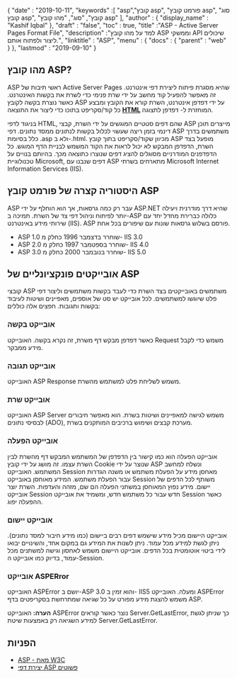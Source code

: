 {
  "date" : "2019-10-11",
  "keywords" :[ "asp","קובץ asp", "פורמט קובץ asp", "סוג קובץ asp", "קובץ", "סוג", "מהו קובץ asp" ],
  "author" : {
    "display_name" : "Kashif Iqbal"
},
  "draft" : "false",
  "toc" : true,
  "title" :"ASP - Active Server Pages Format File",
  "description" :"למד על מהו קובץ ASP וממשקי API שיכולים ליצור ולפתוח אותם.",
  "linktitle" : "ASP",
  "menu" : {
    "docs" : {
      "parent" : "web"
}
},
  "lastmod" : "2019-09-10"
}

## מהו קובץ ASP?

ASP ראשי תיבות של Active Server Pages שהיא מסגרת פיתוח ליצירת דפי אינטרנט. זה מאפשר להפעיל קוד מחשב על ידי שרת פנימי כדי לשרת את בקשות האינטרנט. כאשר נוצרת בקשה לקובץ ASP על ידי דפדפן אינטרנט, השרת קורא את הקובץ ומבצע כל קוד/סקריפט בתוכו כדי ליצור את התוצאה **[HTML](/he/web/html/)** המוחזרת ל- דפדפן לתצוגה.

בניגוד לדפי HTML, שהם דפים סטטיים המוגשים על ידי השרת, קבצי ASP מייצרים תוכן דינמי בזמן ריצה שעשוי לכלול בקשות לנתונים ממסד נתונים. דפי ASP משתמשים בדרך כלל בסיומת .asp ולא ב-.html. מכיוון שקוד/סקריפט בתוך קובץ ASP מופעל בצד השרת, הדפדפן המבקש לא יכול לראות את הקוד המשמש לבניית הדף המוגש. כל הדפדפנים המודרניים מסוגלים להציג דפים שנוצרו כתוצאה מכך. בהיותם בנויים על טכנולוגיית Microsoft, דפים שנבנו עם ASP מתארחים בשרתי Microsoft Internet Information Services (IIS).

## היסטוריה קצרה של פורמט קובץ ASP
ASP עבר רק כמה גרסאות, אך הוא הוחלף על ידי ASP.NET שהיא דרך מודרנית ויעילה יותר לפיתוח וניהול דפי צד של השרת. תמיכה ב-ASP כלולה כברירת מחדל יחד עם שירותי מידע באינטרנט (IIS). ASP פורסם בשלוש גרסאות שונות עם שיפורים בכל אחת.

* ASP 1.0 שוחרר בדצמבר 1996 כחלק מ- IIS 3.0
* ASP 2.0 שוחרר בספטמבר 1997 כחלק מ- IIS 4.0
* ASP 3.0 שוחרר בנובמבר 2000 כחלק מ- IIS 5.0

## אובייקטים פונקציונליים של ASP

קובצי ASP משתמשים באובייקטים בצד השרת כדי לעבד בקשות משתמשים וליצור דפי פלט שיוגשו למשתמשים. לכל אובייקט יש סט של אוספים, מאפיינים ושיטות לעיבוד בקשות ותגובות. חפצים אלה כוללים:

### אובייקט בקשה

כאשר דפדפן מבקש דף משרת, זה נקרא בקשה. האובייקט Request משמש כדי לקבל מידע ממבקר.

### אובייקט תגובה

האובייקט ASP Response משמש לשליחת פלט למשתמש מהשרת.

### אובייקט שרת

האובייקט ASP Server משמש לגישה למאפיינים ושיטות בשרת. הוא מאפשר חיבורים לבסיסי נתונים (ADO), מערכת קבצים ושימוש ברכיבים המותקנים בשרת.

### אובייקט הפעלה

אובייקט הפעלה הוא כמו קישור בין הדפדפן של המשתמש המבקש דף מהשרת לבין השרת עצמו. זה מושג על ידי קובץ Cookie שנוצר על ידי ASP ונשלח למחשב המשתמש. האובייקט Session מאחסן מידע על הפעלת משתמש או משנה הגדרות עבור הפעלת משתמש. המידע מאוחסן באובייקט Session משותף לכל הדפים של יישום. מידע נפוץ המאוחסן במשתני הפעלה הם שם, מזהה והעדפות. השרת יוצר אובייקט Session חדש עבור כל משתמש חדש, ומשמיד את אובייקט Session כאשר ההפעלה יפוג.

### אובייקט יישום

אובייקט היישום מכיל מידע שישמש דפים רבים ביישום (כמו מידע חיבור למסד נתונים). ניתן לגשת למידע מכל עמוד. ניתן לשנות את המידע גם במקום אחד, והשינויים יבואו לידי ביטוי אוטומטית בכל הדפים. אובייקט היישום משמש לאחסון וגישה למשתנים מכל עמוד, בדיוק כמו אובייקט ה-Session.

### אובייקט ASPERror

האובייקט ASPError יושם ב-ASP 3.0 והוא זמין ב- IIS5 ומעלה. האובייקט ASPError משמש להצגת מידע מפורט על כל שגיאה שמתרחשת בסקריפטים בדף ASP.

**הערה:** האובייקט ASPError נוצר כאשר קוראים Server.GetLastError, כך שניתן לגשת למידע השגיאה רק באמצעות שיטת Server.GetLastError.

## הפניות

* [ASP - מאת W3C](https://www.w3schools.com/asp/default.asp)
* [יצירת דפי ASP פשוטים](https://learn.microsoft.com/en-us/previous-versions/iis/6.0-sdk/ms524741(v=vs.90))


